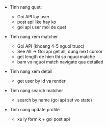 -   Tinh nang quet:

    -   Goi API lay user
    -   post api like hay ko
    -   goi api user moi de quet

-   Tinh nang xem matcher

    -   Goi API (khoang 4-5 nguoi truoc)
    -   See All -> Goi api get all, dung next cursor
    -   get length de hien thi so nguoi matche
    -   bam vo nguoi match navigate qua detailed

-   Tinh nang xem detail

    -   get user by id va render

-   Tinh nang search matcher

    -   search by name (goi api set vo state)

-   Tinh nang update profile

    -   xu ly formik + goi post api
